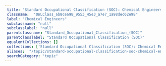 ```yaml
--- 
 title: "Standard Occupational Classification (SOC): Chemical Engineers" 
 classname:  "OWLClass_6b8ce698_9553_45e3_a7e7_1a98dec62e98" 
 label: "Chemical Engineers" 
 subclassname: "null" 
 subclasslabel: "null" 
 parentclassname: "Standard_Occupational_Classification_(SOC)" 
 parentclasslabel: "Standard Occupational Classification (SOC)" 
 equalentCollections: [] 
 collections: ['Standard Occupational Classification (SOC): Chemical Engineers']
 aliases:  "/topic/standard-occupational-classification-soc-chemical-engineers"  
 searchCategory: "topic" 
---
```

